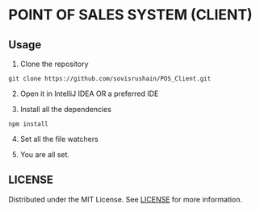 # POINT OF SALES SYSTEM (CLIENT)


## Usage

1. Clone the repository

`git clone https://github.com/sovisrushain/POS_Client.git`

2. Open it in IntelliJ IDEA OR a preferred IDE

3. Install all the dependencies

`npm install`

4. Set all the file watchers

5. You are all set.

## LICENSE

Distributed under the MIT License. See [LICENSE](LICENSE) for more information.